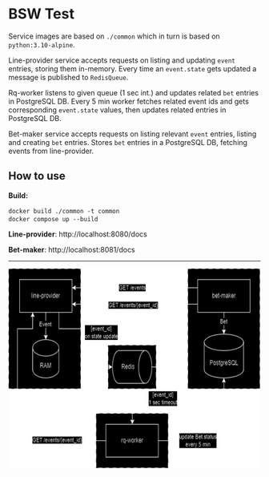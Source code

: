# BSW Test
Service images are based on `./common` which in turn is based on `python:3.10-alpine`.

Line-provider service accepts requests on listing and updating `event` entries, storing them in-memory. Every time an `event.state` gets updated a message is published to `RedisQueue`.

Rq-worker listens to given queue (1 sec int.) and updates related `bet` entries in PostgreSQL DB. Every 5 min worker fetches related event ids and gets corresponding `event.state` values, then updates related entries in PostgreSQL DB.

Bet-maker service accepts requests on listing relevant `event` entries, listing and creating `bet` entries. Stores `bet` entries in a PostgreSQL DB, fetching events from line-provider.

## How to use
**Build:**
```
docker build ./common -t common
docker compose up --build
```

**Line-provider**: http://localhost:8080/docs

**Bet-maker**: http://localhost:8081/docs

---
<img alt="bsw-test.drawio" src="img/bsw-test.drawio.png" title="bsw-test.drawio" height=400/>